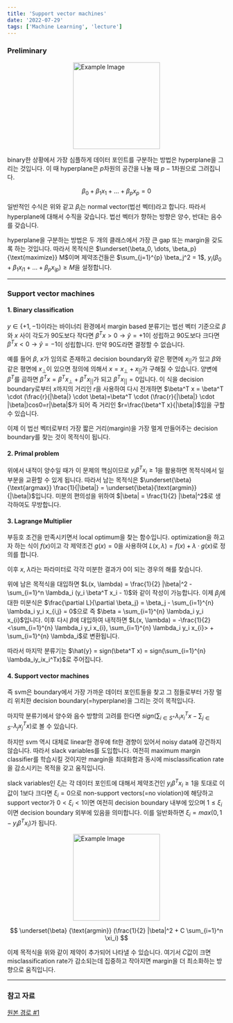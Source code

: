 ```yaml
---
title: 'Support vector machines'
date: '2022-07-29'
tags: ['Machine Learning', 'lecture']
---
```


### Preliminary

<img src="https://3.bp.blogspot.com/-WRljZgqt6mA/WtmZkQMgy4I/AAAAAAAAB2Q/GMR7N3TzR3gvkqh1VuYBIsf931fXuhr1ACLcBGAs/s1600/Hyperplane.jpg" alt="Example Image" style="display: block; margin: 0 auto; height:200;" />

binary한 상황에서 가장 심플하게 데이터 포인트를 구분하는 방법은 hyperplane을 그리는 것입니다. 이 때 hyperplane은 $p$차원의 공간을 나눌 때 $p-1$차원으로 그려집니다.

$$
\beta_0 + \beta_1 x_1 + \dots + \beta_p x_p = 0
$$

일반적인 수식은 위와 같고 $\beta_i$는 normal vector(법선 벡터)라고 합니다. 따라서 hyperplane에 대해서 수직을 갖습니다. 법선 벡터가 향하는 방향은 양수, 반대는 음수를 갖습니다.

hyperplane을 구분하는 방법은 두 개의 클래스에서 가장 큰 gap 또는 margin을 갖도록 하는 것입니다. 따라서 목적식은 $\underset{\beta_0, \dots, \beta_p}{\text{maximize}} M$이며 제약조건들은 $\sum_{j=1}^{p} \beta_j^2 = 1$, $y_i(\beta_0 + \beta_1 x_{i1} + \dots + \beta_p x_{ip}) \ge M$을 설정합니다.

---

### Support vector machines

#### 1. Binary classification

$y \in \{+1, -1\}$이라는 바이너리 환경에서 margin based 분류기는 법선 벡터 기준으로 $\beta$와 $x$ 사이 각도가 90도보다 작다면 $\beta^Tx > 0 \rightarrow \hat{y} = +1$이 성립하고 90도보다 크다면 $\beta^Tx < 0 \rightarrow \hat{y} = -1$이 성립합니다. 만약 90도라면 결정할 수 없습니다.

예를 들어 $\beta$, $x$가 임의로 존재하고 decision boundary와 같은 평면에 $x_{||}$가 있고 $\beta$와 같은 평면에 $x_{\bot}$이 있으면 정의에 의해서 $x = x_{\bot} + x_{||}$가 구해질 수 있습니다. 양변에 $\beta^T$를 곱하면 $\beta^T x = \beta^T x_{\bot} + \beta^T x_{||}$가 되고 $\beta^T x_{||} = 0$입니다. 이 식을 decision boundary로부터 $x$까지의 거리인 $r$을 사용하여 다시 전개하면 $\beta^T x = \beta^T \cdot (\frac{r}{|\beta|} \cdot \beta)=\beta^T \cdot (\frac{r}{|\beta|} \cdot |\beta|)cos0=r|\beta|$가 되어 즉 거리인 $r=\frac{\beta^T x}{|\beta|}$임을 구할 수 있습니다.

이제 이 법선 벡터로부터 가장 짧은 거리(margin)을 가장 멀게 만들어주는 decision boundary를 찾는 것이 목적식이 됩니다.

#### 2. Primal problem

위에서 내적이 양수일 때가 이 문제의 핵심이므로 $y_i \beta^T x_i \ge 1$을 활용하면 목적식에서 일부분을 교환할 수 있게 됩니다. 따라서 남는 목적식은 $\underset{\beta}{\text{argmax}} \frac{1}{|\beta|} = \underset{\beta}{\text{argmin}} {|\beta|}$입니다. 미분의 편의성을 위하여 $|\beta| = \frac{1}{2} |\beta|^2$로 생각하여도 무방합니다.

#### 3. Lagrange Multiplier

부등호 조건을 만족시키면서 local optimum을 찾는 함수입니다. optimization을 하고자 하는 식이 $f(x)$이고 각 제약조건 $g(x) = 0$을 사용하여 $L(x,\lambda) = f(x) + \lambda \cdot g(x)$로 정의를 합니다.

이후 $x$, $\lambda$라는 파라미터로 각각 미분한 결과가 0이 되는 경우의 해를 찾습니다.

위에 남은 목적식을 대입하면 $L(x, \lambda) = \frac{1}{2} |\beta|^2 - \sum_{i=1}^n \lambda_i (y_i \beta^T x_i - 1)$와 같이 작성이 가능합니다. 이제 $\beta_j$에 대한 미분식은 $\frac{\partial L}{\partial \beta_j} = \beta_j - \sum_{i=1}^{n} \lambda_i y_i x_{i,j} = 0$으로 즉 $\beta = \sum_{i=1}^{n} \lambda_i y_i x_{i}$입니다. 이후 다시 $\beta$에 대입하여 내적하면 $L(x, \lambda) = -\frac{1}{2} <\sum_{i=1}^{n} \lambda_i y_i x_{i}, \sum_{i=1}^{n} \lambda_i y_i x_{i}> + \sum_{i=1}^{n} \lambda_i$로 변환됩니다.

따라서 마지막 분류기는 $\hat{y} = sign(\beta^T x) = sign(\sum_{i=1}^{n} \lambda_iy_ix_i^Tx)$로 주어집니다.

#### 4. Support vector machines

즉 svm은 boundary에서 가장 가까운 데이터 포인트들을 찾고 그 점들로부터 가장 멀리 위치한 decision boundary(=hyperplane)을 그리는 것이 목적입니다.

마지막 분류기에서 양수와 음수 방향의 고려를 한다면 $sign(\sum_{i \in S^+} \lambda_ix_i^Tx - \sum_{j \in S^-} \lambda_jx_j^Tx)$로 볼 수 있습니다.

하지만 svm 역시 대체로 linear한 경우에 fit한 경향이 있어서 noisy data에 강건하지 않습니다. 따라서 slack variables를 도입합니다. 여전히 maximum margin classifier를 학습시킬 것이지만 margin을 최대화함과 동시에 misclassification rate을 감소시키는 목적을 갖고 움직입니다.

slack variables인 $\xi_i$는 각 데이터 포인트에 대해서 제약조건인 $y_i\beta^Tx_i \ge 1$을 토대로 이 값이 1보다 크다면 $\xi_i = 0$으로 non-support vectors(=no violation)에 해당하고 support vector가 $0 < \xi_i < 1$이면 여전히 decision boundary 내부에 있으며 $1 \le \xi_i$이면 decision boundary 외부에 있음을 의미합니다. 이를 일반화하면 $\xi_i = max(0, 1-y_i\beta^Tx_i)$가 됩니다.

<img src="https://learnopencv.com/wp-content/uploads/2018/07/svm-parameter-c-example.png" alt="Example Image" style="display: block; margin: 0 auto; height:200;" />

$$
\underset{\beta} {\text{argmin}} (\frac{1}{2} |\beta|^2 + C \sum_{i=1}^n \xi_i)
$$

이제 목적식을 위와 같이 제약이 추가되어 나타낼 수 있습니다. 여기서 $C$값이 크면 misclassification rate가 감소되는데 집중하고 작아지면 margin을 더 최소화하는 방향으로 움직입니다.

---

### 참고 자료

[원본 경로 #1](https://youtu.be/03W3sR__-mY?si=5yumhT816cd2LNrX)